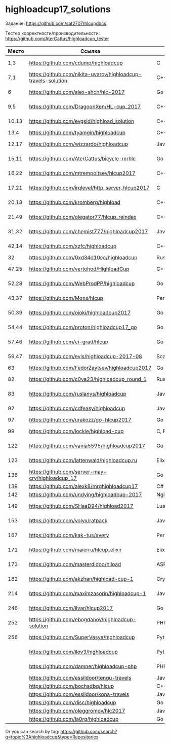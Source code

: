 # highloadcup17_solutions

Задание: https://github.com/sat2707/hlcupdocs

Тестер корректности/производительности: https://github.com/AterCattus/highloadcup_tester

| Место  | Ссылка | Язык | Штраф | Имя |
| ------------- | ------------- | ------------- | ------------- | ------------- |
| 1,3 | https://github.com/cdump/highloadcup | С | 121.81437 | Максим Андреев |
| 7,1 | https://github.com/nikita-uvarov/highloadcup-travels-solution | C++ | 127.10408 | Никита Уваров |
| 6 | https://github.com/alex-shch/hlc-2017 | Go | 134.54521 | Александр Щукин |
| 9,5 | https://github.com/DragoonXen/HL-cup_2017 | C++ | 136.28793 | Алексей Дичковский |
| 10,13 | https://github.com/evgsid/highload_solution | C++ | 136.47385 | Евгений Сидоренко |
| 13,4 | https://github.com/tyamgin/highloadcup | C++ | 137.02302 | Иван Тямгин |
| 12,17 | https://github.com/wizzardo/highloadcup | Java | 140.54994 | Mikhail Bobrutskov |
| 15,11 | https://github.com/AterCattus/bicycle-mrhlc | Go | 145.24654 | Алексей Акулович |
| 16,22 | https://github.com/mtrempoltsev/hlcup2017 | С++ | 145.83196 | Максим Тремпольцев |
| 17,21 | https://github.com/irqlevel/http_server_hlcup2017 | C | 146.49961 | Andrey Smetanin |
| 20,18 | https://github.com/kromberg/highload | С++ | 156.0643 | Егор Кромберг |
| 21,49 | https://github.com/olegator77/hlcup_reindex | C++ | 157.77575 | Oleg Gerasimov |
| 31,32 | https://github.com/chemist777/highloadcup2017 | Java+C | 189.76677 | Александр Харитонов |
| 42,14 | https://github.com/xzfc/highloadcup | C++ | 190.32211 | Jerky McJerkface |
| 32 | https://github.com/0xd34d10cc/highloadcup | Rust | 191.02502 | Jon Snow |
| 47,25 | https://github.com/vertohod/HighloadCup | С++, rapidjson | 202.42794 | Sergey Potapov |
| 52,28 | https://github.com/WebProdPP/highloadcup | Go | 207.89232 | Александр Майорский |
| 43,37 | https://github.com/Mons/hlcup | Perl | 212.34872 | Mons Anderson |
| 50,39 | https://github.com/oioki/highloadcup2017 | Go | 223.65799 | Alexander Oioki |
| 54,44 | https://github.com/proton/highloadcup17_go | Go | 234.53744 | Peter Savichev |
| 57,46 | https://github.com/ei-grad/hlcup | Go | 241.77205 | Андрей Григорьев |
| 59,47 | https://github.com/evis/highloadcup-2017-08 | Scala | 246.35233 | Evgeny Veretennikov |
| 63 | https://github.com/FedorZaytsev/highloadcup2017 | Go | 249.87749 | Fedor Zaytsev |
| 82 | https://github.com/c0va23/highloadcup_round_1 | Rust | 272.86656 | Дмитрий Федоренко |
| 83 | https://github.com/ruslanys/highloadcup | Java | 274.20083 | Руслан Молчанов |
| 92 | https://github.com/cdfeasy/highloadcup | Java | 303.86881 | Дмитрий Асадуллин |
| 97 | https://github.com/urakozz/go-hlcup2017 | Go | 317.80908 | Юра Козырев |
| 99 | https://github.com/lockie/highload-cup | C, Python | 325.2246 | Андрей Кравчукъ |
| 122 | https://github.com/vania5595/highloadcup2017 | Go | 468.68194 | Ваня Широкопояс |
| 123 | https://github.com/lattenwald/highloadcup.ru | Elixir | 506.82566 | Александр Кюсев |
| 136 | https://github.com/server-may-cry/highloadcup_17 | Go | 1028.86225 | Сергей Оплетаев |
| 139 | https://github.com/alexk8/mrghighloadcup17 | C# | 1296.42748 | Alex K |
| 142 | https://github.com/undying/highloadcup-2017 | Nginx+Lua+Redis | 2126.16902 | Денис Божок |
| 149 | https://github.com/SHaaD94/highload2017 | Lua+Tarantool | 3565.56944 | Евгений Зуйкин |
| 153 | https://github.com/volyx/ratpack | Java | 4431.67258 | Дмитрий Волыхин |
| 167 | https://github.com/kak-tus/avery | Perl | 18866.41 | Андрей Кузьмин |
| 171 | https://github.com/maierru/hlcup_elixir | Elixir | 37226.29 | Юрий Кудряшов |
| 173 | https://github.com/masterdidoo/hiload | ASP.NET Core | 48041.27 | Александр Семенов |
| 182 | https://github.com/akzhan/highload-cup-1 | Crystal | 249142.25 | Akzhan Abdulin |
| 214 | https://github.com/maximzasorin/highloadcup-1 | Javascript | 649548.64 | Maxim Zasorin |
| 246 | https://github.com/ilvar/hlcup2017 | Go | 1284090.51 | Arcady Chumachenko |
| 252 | https://github.com/ebogdanov/highloadcup-solution | PHP | 1436469.91 | Евгений Богданов |
| 256 | https://github.com/SuperVasya/highloadcup | Python | 1514831.39 | Eugene Karimov |
|  | https://github.com/ilov3/highloadcup | Python |  | Bulat Kurbangaliev |
|  | https://github.com/damner/highloadcup-php | PHP |  | Денис Винокуров |
|  | https://github.com/essildoor/tengu-travels | Java |  |  |
|  | https://github.com/bochsdbg/hlcup | C++ |  |  |
|  | https://github.com/essildoor/kona-travels | Java |  |  |
|  | https://github.com/disc/highloadcup | Go |  |  |
|  | https://github.com/oleggromov/hlc2017 | Javascript |  | Oleg Gromov |
|  | https://github.com/la0rg/highloadcup | Go |  |  |

Or you can search by tag: https://github.com/search?q=topic%3Ahighloadcup&type=Repositories
